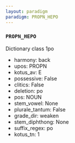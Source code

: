 ```yaml
---
layout: paradigm
paradigm: PROPN_HEPO
---
```

### ` PROPN_HEPO `

Dictionary class 1po
* harmony: back
* upos: PROPN
* kotus_av: E
* possessive: False
* clitics: False
* deletion: po
* pos: NOUN
* stem_vowel: None
* plurale_tantum: False
* grade_dir: weaken
* stem_diphthong: None
* suffix_regex: po
* kotus_tn: 1
